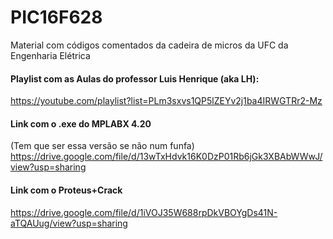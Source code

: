 # PIC16F628
Material com códigos comentados da cadeira de micros da UFC da Engenharia Elétrica 

#### Playlist com as Aulas do professor Luis Henrique (aka LH): #########
https://youtube.com/playlist?list=PLm3sxvs1QP5lZEYv2j1ba4IRWGTRr2-Mz


#### Link com o .exe do MPLABX 4.20 ##### 
(Tem que ser essa versão se não num funfa)
https://drive.google.com/file/d/13wTxHdvk16K0DzP01Rb6jGk3XBAbWWwJ/view?usp=sharing


#### Link com o Proteus+Crack ###########

https://drive.google.com/file/d/1iVOJ35W688rpDkVBOYgDs41N-aTQAUug/view?usp=sharing
